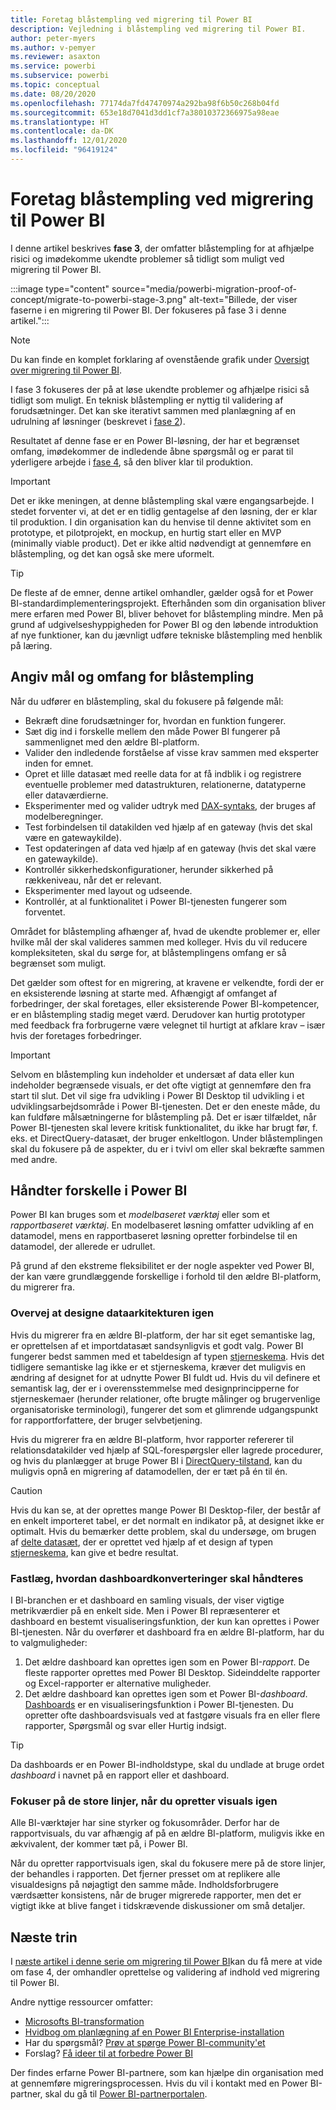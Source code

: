 ```yaml
---
title: Foretag blåstempling ved migrering til Power BI
description: Vejledning i blåstempling ved migrering til Power BI.
author: peter-myers
ms.author: v-pemyer
ms.reviewer: asaxton
ms.service: powerbi
ms.subservice: powerbi
ms.topic: conceptual
ms.date: 08/20/2020
ms.openlocfilehash: 77174da7fd47470974a292ba98f6b50c268b04fd
ms.sourcegitcommit: 653e18d7041d3dd1cf7a38010372366975a98eae
ms.translationtype: HT
ms.contentlocale: da-DK
ms.lasthandoff: 12/01/2020
ms.locfileid: "96419124"
---
```

# <a name="conduct-proof-of-concept-to-migrate-to-power-bi"></a>Foretag blåstempling ved migrering til Power BI

I denne artikel beskrives **fase 3**, der omfatter blåstempling for at afhjælpe risici og imødekomme ukendte problemer så tidligt som muligt ved migrering til Power BI.

:::image type="content" source="media/powerbi-migration-proof-of-concept/migrate-to-powerbi-stage-3.png" alt-text="Billede, der viser faserne i en migrering til Power BI. Der fokuseres på fase 3 i denne artikel.":::

> [!NOTE]
> Du kan finde en komplet forklaring af ovenstående grafik under [Oversigt over migrering til Power BI](powerbi-migration-overview.md).

I fase 3 fokuseres der på at løse ukendte problemer og afhjælpe risici så tidligt som muligt. En teknisk blåstempling er nyttig til validering af forudsætninger. Det kan ske iterativt sammen med planlægning af en udrulning af løsninger (beskrevet i [fase 2](powerbi-migration-planning.md)).

Resultatet af denne fase er en Power BI-løsning, der har et begrænset omfang, imødekommer de indledende åbne spørgsmål og er parat til yderligere arbejde i [fase 4](powerbi-migration-create-validate-content.md), så den bliver klar til produktion.

> [!IMPORTANT]
> Det er ikke meningen, at denne blåstempling skal være engangsarbejde. I stedet forventer vi, at det er en tidlig gentagelse af den løsning, der er klar til produktion. I din organisation kan du henvise til denne aktivitet som en prototype, et pilotprojekt, en mockup, en hurtig start eller en MVP (minimally viable product). Det er ikke altid nødvendigt at gennemføre en blåstempling, og det kan også ske mere uformelt.

> [!TIP]
> De fleste af de emner, denne artikel omhandler, gælder også for et Power BI-standardimplementeringsprojekt. Efterhånden som din organisation bliver mere erfaren med Power BI, bliver behovet for blåstempling mindre. Men på grund af udgivelseshyppigheden for Power BI og den løbende introduktion af nye funktioner, kan du jævnligt udføre tekniske blåstempling med henblik på læring.

## <a name="set-poc-goals-and-scope"></a>Angiv mål og omfang for blåstempling

Når du udfører en blåstempling, skal du fokusere på følgende mål:

- Bekræft dine forudsætninger for, hvordan en funktion fungerer.
- Sæt dig ind i forskelle mellem den måde Power BI fungerer på sammenlignet med den ældre BI-platform.
- Valider den indledende forståelse af visse krav sammen med eksperter inden for emnet.
- Opret et lille datasæt med reelle data for at få indblik i og registrere eventuelle problemer med datastrukturen, relationerne, datatyperne eller dataværdierne.
- Eksperimenter med og valider udtryk med [DAX-syntaks](/dax/), der bruges af modelberegninger.
- Test forbindelsen til datakilden ved hjælp af en gateway (hvis det skal være en gatewaykilde).
- Test opdateringen af data ved hjælp af en gateway (hvis det skal være en gatewaykilde).
- Kontrollér sikkerhedskonfigurationer, herunder sikkerhed på rækkeniveau, når det er relevant.
- Eksperimenter med layout og udseende.
- Kontrollér, at al funktionalitet i Power BI-tjenesten fungerer som forventet.

Området for blåstempling afhænger af, hvad de ukendte problemer er, eller hvilke mål der skal valideres sammen med kolleger. Hvis du vil reducere kompleksiteten, skal du sørge for, at blåstemplingens omfang er så begrænset som muligt.

Det gælder som oftest for en migrering, at kravene er velkendte, fordi der er en eksisterende løsning at starte med. Afhængigt af omfanget af forbedringer, der skal foretages, eller eksisterende Power BI-kompetencer, er en blåstempling stadig meget værd. Derudover kan hurtig prototyper med feedback fra forbrugerne være velegnet til hurtigt at afklare krav – især hvis der foretages forbedringer.

> [!IMPORTANT]
> Selvom en blåstempling kun indeholder et undersæt af data eller kun indeholder begrænsede visuals, er det ofte vigtigt at gennemføre den fra start til slut. Det vil sige fra udvikling i Power BI Desktop til udvikling i et udviklingsarbejdsområde i Power BI-tjenesten. Det er den eneste måde, du kan fuldføre målsætningerne for blåstempling på. Det er især tilfældet, når Power BI-tjenesten skal levere kritisk funktionalitet, du ikke har brugt før, f. eks. et DirectQuery-datasæt, der bruger enkeltlogon. Under blåstemplingen skal du fokusere på de aspekter, du er i tvivl om eller skal bekræfte sammen med andre.

## <a name="handle-differences-in-power-bi"></a>Håndter forskelle i Power BI

Power BI kan bruges som et _modelbaseret værktøj_ eller som et _rapportbaseret værktøj_. En modelbaseret løsning omfatter udvikling af en datamodel, mens en rapportbaseret løsning opretter forbindelse til en datamodel, der allerede er udrullet.

På grund af den ekstreme fleksibilitet er der nogle aspekter ved Power BI, der kan være grundlæggende forskellige i forhold til den ældre BI-platform, du migrerer fra.

### <a name="consider-redesigning-the-data-architecture"></a>Overvej at designe dataarkitekturen igen

Hvis du migrerer fra en ældre BI-platform, der har sit eget semantiske lag, er oprettelsen af et importdatasæt sandsynligvis et godt valg. Power BI fungerer bedst sammen med et tabeldesign af typen [stjerneskema](star-schema.md). Hvis det tidligere semantiske lag ikke er et stjerneskema, kræver det muligvis en ændring af designet for at udnytte Power BI fuldt ud. Hvis du vil definere et semantisk lag, der er i overensstemmelse med designprincipperne for stjerneskemaer (herunder relationer, ofte brugte målinger og brugervenlige organisatoriske terminologi), fungerer det som et glimrende udgangspunkt for rapportforfattere, der bruger selvbetjening.

Hvis du migrerer fra en ældre BI-platform, hvor rapporter refererer til relationsdatakilder ved hjælp af SQL-forespørgsler eller lagrede procedurer, og hvis du planlægger at bruge Power BI i [DirectQuery-tilstand](../connect-data/desktop-use-directquery.md), kan du muligvis opnå en migrering af datamodellen, der er tæt på én til én.

> [!CAUTION]
> Hvis du kan se, at der oprettes mange Power BI Desktop-filer, der består af en enkelt importeret tabel, er det normalt en indikator på, at designet ikke er optimalt. Hvis du bemærker dette problem, skal du undersøge, om brugen af [delte datasæt](../connect-data/service-datasets-across-workspaces.md), der er oprettet ved hjælp af et design af typen [stjerneskema](star-schema.md), kan give et bedre resultat.

### <a name="decide-how-to-handle-dashboard-conversions"></a>Fastlæg, hvordan dashboardkonverteringer skal håndteres

I BI-branchen er et dashboard en samling visuals, der viser vigtige metrikværdier på en enkelt side. Men i Power BI repræsenterer et dashboard en bestemt visualiseringsfunktion, der kun kan oprettes i Power BI-tjenesten. Når du overfører et dashboard fra en ældre BI-platform, har du to valgmuligheder:

1. Det ældre dashboard kan oprettes igen som en Power BI-_rapport_. De fleste rapporter oprettes med Power BI Desktop. Sideinddelte rapporter og Excel-rapporter er alternative muligheder.
2. Det ældre dashboard kan oprettes igen som et Power BI-_dashboard_. [Dashboards](../fundamentals/service-basic-concepts.md#dashboards) er en visualiseringsfunktion i Power BI-tjenesten. Du opretter ofte dashboardsvisuals ved at fastgøre visuals fra en eller flere rapporter, Spørgsmål og svar eller Hurtig indsigt.

> [!TIP]
> Da dashboards er en Power BI-indholdstype, skal du undlade at bruge ordet _dashboard_ i navnet på en rapport eller et dashboard.

### <a name="focus-on-the-big-picture-when-recreating-visuals"></a>Fokuser på de store linjer, når du opretter visuals igen

Alle BI-værktøjer har sine styrker og fokusområder. Derfor har de rapportvisuals, du var afhængig af på en ældre BI-platform, muligvis ikke en ækvivalent, der kommer tæt på, i Power BI.

Når du opretter rapportvisuals igen, skal du fokusere mere på de store linjer, der behandles i rapporten. Det fjerner presset om at replikere alle visualdesigns på nøjagtigt den samme måde. Indholdsforbrugere værdsætter konsistens, når de bruger migrerede rapporter, men det er vigtigt ikke at blive fanget i tidskrævende diskussioner om små detaljer.

## <a name="next-steps"></a>Næste trin

I [næste artikel i denne serie om migrering til Power BI](powerbi-migration-create-validate-content.md)kan du få mere at vide om fase 4, der omhandler oprettelse og validering af indhold ved migrering til Power BI.

Andre nyttige ressourcer omfatter:

- [Microsofts BI-transformation](center-of-excellence-microsoft-business-intelligence-transformation.md)
- [Hvidbog om planlægning af en Power BI Enterprise-installation](https://aka.ms/PBIEnterpriseDeploymentWP)
- Har du spørgsmål? [Prøv at spørge Power BI-community'et](https://community.powerbi.com/)
- Forslag? [Få ideer til at forbedre Power BI](https://ideas.powerbi.com/)

Der findes erfarne Power BI-partnere, som kan hjælpe din organisation med at gennemføre migreringsprocessen. Hvis du vil i kontakt med en Power BI-partner, skal du gå til [Power BI-partnerportalen](https://powerbi.microsoft.com/partners/).
